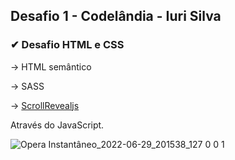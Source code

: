 ## Desafio 1 - Codelândia - Iuri Silva

### ✔ Desafio HTML e CSS

<p>-> HTML semântico</p>

<p>-> SASS</p>

-> [ScrollRevealjs](https://scrollrevealjs.org)

<p>Através do JavaScript.</p>

![Opera Instantâneo_2022-06-29_201538_127 0 0 1](https://user-images.githubusercontent.com/108017312/176561532-c93779da-2c9a-4d06-a74c-75e7fdb4034f.png)

